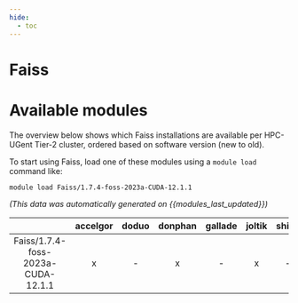 ```yaml
---
hide:
  - toc
---
```


Faiss
=====

# Available modules


The overview below shows which Faiss installations are available per HPC-UGent Tier-2 cluster, ordered based on software version (new to old).

To start using Faiss, load one of these modules using a `module load` command like:

```shell
module load Faiss/1.7.4-foss-2023a-CUDA-12.1.1
```

*(This data was automatically generated on {{modules_last_updated}})*  

| |accelgor|doduo|donphan|gallade|joltik|shinx|skitty|
| :---: | :---: | :---: | :---: | :---: | :---: | :---: | :---: |
|Faiss/1.7.4-foss-2023a-CUDA-12.1.1|x|-|x|-|x|-|-|
